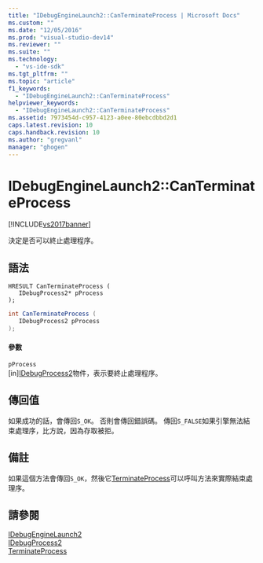 ```yaml
---
title: "IDebugEngineLaunch2::CanTerminateProcess | Microsoft Docs"
ms.custom: ""
ms.date: "12/05/2016"
ms.prod: "visual-studio-dev14"
ms.reviewer: ""
ms.suite: ""
ms.technology: 
  - "vs-ide-sdk"
ms.tgt_pltfrm: ""
ms.topic: "article"
f1_keywords: 
  - "IDebugEngineLaunch2::CanTerminateProcess"
helpviewer_keywords: 
  - "IDebugEngineLaunch2::CanTerminateProcess"
ms.assetid: 7973454d-c957-4123-a0ee-80ebcdbbd2d1
caps.latest.revision: 10
caps.handback.revision: 10
ms.author: "gregvanl"
manager: "ghogen"
---
```

# IDebugEngineLaunch2::CanTerminateProcess
[!INCLUDE[vs2017banner](../../../code-quality/includes/vs2017banner.md)]

決定是否可以終止處理程序。  
  
## 語法  
  
```cpp#  
HRESULT CanTerminateProcess (   
   IDebugProcess2* pProcess  
);  
```  
  
```c#  
int CanTerminateProcess (   
   IDebugProcess2 pProcess  
);  
```  
  
#### 參數  
 `pProcess`  
 \[in\][IDebugProcess2](../../../extensibility/debugger/reference/idebugprocess2.md)物件，表示要終止處理程序。  
  
## 傳回值  
 如果成功的話，會傳回`S_OK`。 否則會傳回錯誤碼。  傳回`S_FALSE`如果引擎無法結束處理序，比方說，因為存取被拒。  
  
## 備註  
 如果這個方法會傳回`S_OK`，然後它[TerminateProcess](../../../extensibility/debugger/reference/idebugenginelaunch2-terminateprocess.md)可以呼叫方法來實際結束處理序。  
  
## 請參閱  
 [IDebugEngineLaunch2](../../../extensibility/debugger/reference/idebugenginelaunch2.md)   
 [IDebugProcess2](../../../extensibility/debugger/reference/idebugprocess2.md)   
 [TerminateProcess](../../../extensibility/debugger/reference/idebugenginelaunch2-terminateprocess.md)